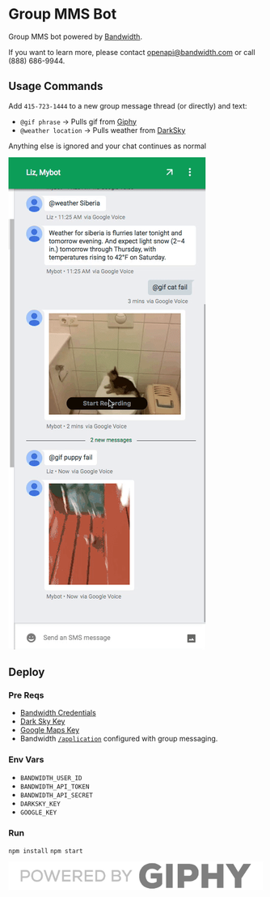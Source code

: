 # Group MMS Bot

Group MMS bot powered by [Bandwidth](http://dev.bandwidth.com).

If you want to learn more, please contact [openapi@bandwidth.com](mailto:openapi@bandwidth.com) or call (888) 686-9944.

## Usage Commands

Add `415-723-1444` to a new group message thread (or directly) and text:

* `@gif phrase` -> Pulls gif from [Giphy](http://giphy.com/)
* `@weather location` -> Pulls weather from [DarkSky](https://darksky.net/)

Anything else is ignored and your chat continues as normal

![Demo](gif_demo.gif)

## Deploy

### Pre Reqs
* [Bandwidth Credentials](http://dev.bandwidth.com)
* [Dark Sky Key](https://darksky.net/dev/)
* [Google Maps Key](https://developers.google.com/maps/documentation/geolocation/intro)
* Bandwidth [`/application`](http://dev.bandwidth.com/howto/incomingCallandMessaging.html) configured with group messaging.

### Env Vars
* `BANDWIDTH_USER_ID`
* `BANDWIDTH_API_TOKEN`
* `BANDWIDTH_API_SECRET`
* `DARKSKY_KEY`
* `GOOGLE_KEY`

### Run
`npm install`
`npm start`

![Powered by](giphy.png)